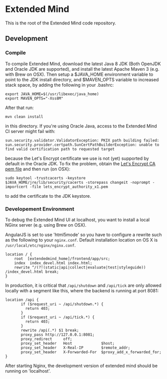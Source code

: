 # Extended Mind

This is the root of the Extended Mind code repository.

## Development

### Compile

To compile Extended Mind, download the latest Java 8 JDK (Both OpenJDK and Oracle JDK are supported), and install the latest Apache Maven 3 (e.g. with Brew on OSX). Then setup a $JAVA_HOME environment variable to point to the JDK install directory, and $MAVEN_OPTS variable to increased stack space, by adding the following in your .bashrc:

```
export JAVA_HOME=$(/usr/libexec/java_home)
export MAVEN_OPTS="-Xss8M"
```

After that run:

```
mvn clean install
```

in this directory. If you're using Oracle Java, access to the Extended Mind CI server might fail with:

```
sun.security.validator.ValidatorException: PKIX path building failed: sun.security.provider.certpath.SunCertPathBuilderException: unable to find valid certification path to requested target
```

because the Let's Encrypt certificate we use is not (yet) supported by default in the Oracle JDK. To fix the problem, obtain the [Let's Encrypt CA pem file](https://letsencrypt.org/certificates/) and then run (on OSX):

```
sudo keytool -trustcacerts -keystore $JAVA_HOME/jre/lib/security/cacerts -storepass changeit -noprompt -importcert -file lets_encrypt_authority_x1.pem
```

to add the certificate to the JDK keystore.

### Developement Environment

To debug the Extended Mind UI at localhost, you want to install a local NGinx server (e.g. using Brew on OSX).

AngularJS is set to use 'html5mode' so you have to configure a rewrite such as the following to your `nginx.conf`.
Default installation location on OS X is `/usr/local/etc/nginx/nginx.conf`.

```
location / {
    root  [extendedmind_home]/frontend/app/src;
    index  index_devel.html index.html;
    rewrite ^/(?!(static|api|collect|evaluate|test|styleguide)) /index_devel.html break;
}
```

In production, it is critical that `/api/shutdown` and `/api/tick` are
only allowed locally with a segment like this, where the backend is
running at port 8081:

```
location /api {
       if ($request_uri ~ /api/shutdown.*) {
         return 403;
       }
       if ($request_uri ~ /api/tick.*) {
         return 403;
       }
       rewrite /api(.*) $1 break;
       proxy_pass http://127.0.0.1:8081;
       proxy_redirect     off;
       proxy_set_header   Host             $host;
       proxy_set_header   X-Real-IP        $remote_addr;
       proxy_set_header   X-Forwarded-For  $proxy_add_x_forwarded_for;
}
```

After starting Nginx, the development version of extended mind should be running on 'localhost'.
